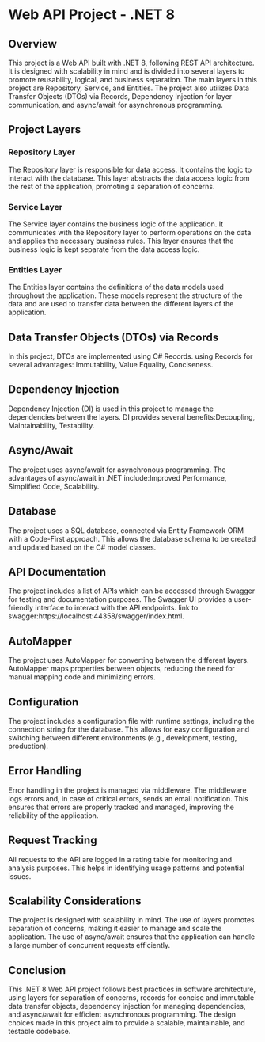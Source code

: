 # Web API Project - .NET 8

## Overview
This project is a Web API built with .NET 8, following REST API architecture. It is designed with scalability in mind and is divided into several layers to promote reusability, logical, and business separation. The main layers in this project are Repository, Service, and Entities. The project also utilizes Data Transfer Objects (DTOs) via Records, Dependency Injection for layer communication, and async/await for asynchronous programming.

## Project Layers

### Repository Layer
The Repository layer is responsible for data access. It contains the logic to interact with the database. This layer abstracts the data access logic from the rest of the application, promoting a separation of concerns.

### Service Layer
The Service layer contains the business logic of the application. It communicates with the Repository layer to perform operations on the data and applies the necessary business rules. This layer ensures that the business logic is kept separate from the data access logic.

### Entities Layer
The Entities layer contains the definitions of the data models used throughout the application. These models represent the structure of the data and are used to transfer data between the different layers of the application.

## Data Transfer Objects (DTOs) via Records
In this project, DTOs are implemented using C# Records. using Records for several advantages: Immutability, Value Equality, Conciseness.

## Dependency Injection
Dependency Injection (DI) is used in this project to manage the dependencies between the layers. DI provides several benefits:Decoupling, Maintainability, Testability.

## Async/Await
The project uses async/await for asynchronous programming. The advantages of async/await in .NET include:Improved Performance, Simplified Code, Scalability.

## Database
The project uses a SQL database, connected via Entity Framework ORM with a Code-First approach. This allows the database schema to be created and updated based on the C# model classes.

## API Documentation
The project includes a list of APIs which can be accessed through Swagger for testing and documentation purposes. The Swagger UI provides a user-friendly interface to interact with the API endpoints.
link to swagger:https://localhost:44358/swagger/index.html.

## AutoMapper
The project uses AutoMapper for converting between the different layers. AutoMapper maps properties between objects, reducing the need for manual mapping code and minimizing errors.

## Configuration
The project includes a configuration file with runtime settings, including the connection string for the database. This allows for easy configuration and switching between different environments (e.g., development, testing, production).

## Error Handling
Error handling in the project is managed via middleware. The middleware logs errors and, in case of critical errors, sends an email notification. This ensures that errors are properly tracked and managed, improving the reliability of the application.

## Request Tracking
All requests to the API are logged in a rating table for monitoring and analysis purposes. This helps in identifying usage patterns and potential issues.

## Scalability Considerations
The project is designed with scalability in mind. The use of layers promotes separation of concerns, making it easier to manage and scale the application. The use of async/await ensures that the application can handle a large number of concurrent requests efficiently.

## Conclusion
This .NET 8 Web API project follows best practices in software architecture, using layers for separation of concerns, records for concise and immutable data transfer objects, dependency injection for managing dependencies, and async/await for efficient asynchronous programming. The design choices made in this project aim to provide a scalable, maintainable, and testable codebase.
